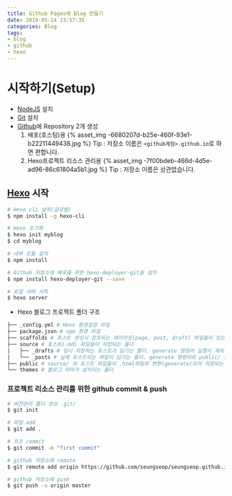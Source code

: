 ```yaml
---
title: Github Pages에 Blog 만들기
date: 2019-05-14 23:57:35
categories: Blog
tags: 
- blog
- github
- hexo
---
```

# 시작하기(Setup)
- [NodeJS](https://nodejs.org/ko/) 설치
- [Git](https://git-scm.com/) 설치
- [Github](https://github.com/)에 Repository 2개 생성  
  1. 배포(호스팅)용
  {% asset_img -6680207d-b25e-460f-93e1-b22211449438.jpg %}
  Tip : 저장소 이름은 `<github계정>.github.io`로 하면 편합니다.
  2. Hexo프로젝트 리소스 관리용
  {% asset_img -7f00bdeb-466d-4d5e-ad96-86c61804a5b1.jpg %}
  Tip : 저장소 이름은 상관없습니다.

## [Hexo](https://hexo.io/ko/) 시작
``` bash
# Hexo cli 설치(글로벌)
$ npm install -g hexo-cli

# Hexo 초기화
$ hexo init myblog
$ cd myblog

# 내부 모듈 설치
$ npm install

# Github 저장소에 배포를 위한 hexo-deployer-git을 설치
$ npm install hexo-deployer-git --save

# 로컬 서버 시작
$ hexo server
```

- Hexo 블로그 프로젝트 폴더 구조
``` bash
├── _config.yml # Hexo 환경설정 파일
├── package.json # npm 환경 파일
├── scaffolds # 포스트 생성시 참조되는 레이아웃(page, post, draft) 파일들이 있는 폴더
├── source # 포스트(.md) 파일들이 저장되는 폴더
|   ├── _drafts # 임시 저장하는 포스트가 담기는 폴더. generate 명령어 실행시 제외 됨, publish 명령어로 source/_posts/ 폴더로 이동
|   └── _posts # 실제 포스트되는 파일이 담기는 폴더. generate 명령어로 public/ 폴더로 이동
├── public # source/ 의 포스트 파일들이 .html파일로 변환(generate)되어 저장되는 위치. clean 명령어로 지울 수 있고. deploy 명령어로 실제 서버에 배포된다.
└── themes # 블로그 테마가 설치되는 폴더
```

### 프로젝트 리소스 관리를 위한 github commit & push
``` bash
# 버전관리 폴더 생성 .git/
$ git init

# 파일 add
$ git add .

# 최초 commit
$ git commit -m "first commit"

# github 저장소에 remote
$ git remote add origin https://github.com/seungseop/seungseop.github.io.src.git

# github 저장소에 push
$ git push -u origin master
```
